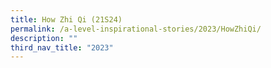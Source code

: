 ```yaml
---
title: How Zhi Qi (21S24)
permalink: /a-level-inspirational-stories/2023/HowZhiQi/
description: ""
third_nav_title: "2023"
---
```

